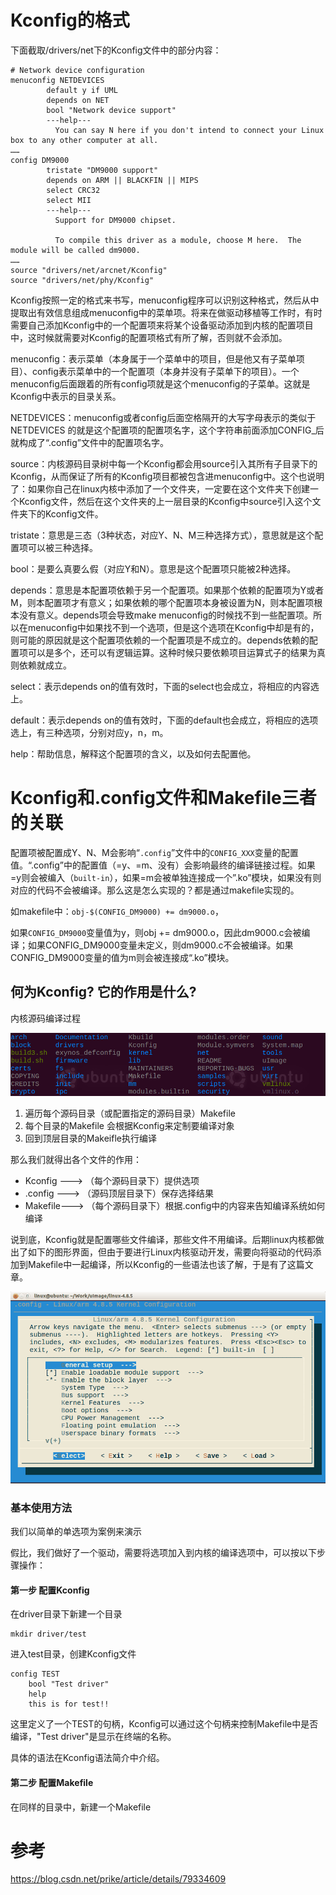 
# Kconfig的格式

下面截取/drivers/net下的Kconfig文件中的部分内容：

```kconfig
# Network device configuration
menuconfig NETDEVICES
        default y if UML
        depends on NET
        bool "Network device support"
        ---help---
          You can say N here if you don't intend to connect your Linux box to any other computer at all.
……
config DM9000
        tristate "DM9000 support"
        depends on ARM || BLACKFIN || MIPS
        select CRC32
        select MII
        ---help---
          Support for DM9000 chipset.
 
          To compile this driver as a module, choose M here.  The module will be called dm9000.
……
source "drivers/net/arcnet/Kconfig"
source "drivers/net/phy/Kconfig"
```

Kconfig按照一定的格式来书写，menuconfig程序可以识别这种格式，然后从中提取出有效信息组成menuconfig中的菜单项。将来在做驱动移植等工作时，有时需要自己添加Kconfig中的一个配置项来将某个设备驱动添加到内核的配置项目中，这时候就需要对Kconfig的配置项格式有所了解，否则就不会添加。

menuconfig：表示菜单（本身属于一个菜单中的项目，但是他又有子菜单项目）、config表示菜单中的一个配置项（本身并没有子菜单下的项目）。一个menuconfig后面跟着的所有config项就是这个menuconfig的子菜单。这就是Kconfig中表示的目录关系。

NETDEVICES：menuconfig或者config后面空格隔开的大写字母表示的类似于 NETDEVICES 的就是这个配置项的配置项名字，这个字符串前面添加CONFIG_后就构成了“.config”文件中的配置项名字。

source：内核源码目录树中每一个Kconfig都会用source引入其所有子目录下的Kconfig，从而保证了所有的Kconfig项目都被包含进menuconfig中。这个也说明了：如果你自己在linux内核中添加了一个文件夹，一定要在这个文件夹下创建一个Kconfig文件，然后在这个文件夹的上一层目录的Kconfig中source引入这个文件夹下的Kconfig文件。

tristate：意思是三态（3种状态，对应Y、N、M三种选择方式），意思就是这个配置项可以被三种选择。

bool：是要么真要么假（对应Y和N）。意思是这个配置项只能被2种选择。

depends：意思是本配置项依赖于另一个配置项。如果那个依赖的配置项为Y或者M，则本配置项才有意义；如果依赖的哪个配置项本身被设置为N，则本配置项根本没有意义。depends项会导致make menuconfig的时候找不到一些配置项。所以在menuconfig中如果找不到一个选项，但是这个选项在Kconfig中却是有的，则可能的原因就是这个配置项依赖的一个配置项是不成立的。depends依赖的配置项可以是多个，还可以有逻辑运算。这种时候只要依赖项目运算式子的结果为真则依赖就成立。

select：表示depends on的值有效时，下面的select也会成立，将相应的内容选上。

default：表示depends on的值有效时，下面的default也会成立，将相应的选项选上，有三种选项，分别对应y，n，m。

help：帮助信息，解释这个配置项的含义，以及如何去配置他。

# Kconfig和.config文件和Makefile三者的关联

配置项被配置成Y、N、M会影响“`.config`”文件中的`CONFIG_XXX`变量的配置值。“.config”中的配置值（=y、=m、没有）会影响最终的编译链接过程。如果=y则会被编入（`built-in`），如果=m会被单独连接成一个”.ko”模块，如果没有则对应的代码不会被编译。那么这是怎么实现的？都是通过makefile实现的。

如makefile中：`obj-$(CONFIG_DM9000) += dm9000.o`， 

如果`CONFIG_DM9000`变量值为y，则obj += dm9000.o，因此dm9000.c会被编译；如果CONFIG_DM9000变量未定义，则dm9000.c不会被编译。如果CONFIG_DM9000变量的值为m则会被连接成“.ko”模块。

## 何为Kconfig? 它的作用是什么?

内核源码编译过程

![2020-02-12-12-38-19.png](./images/2020-02-12-12-38-19.png)

1. 遍历每个源码目录（或配置指定的源码目录）Makefile
2. 每个目录的Makefile 会根据Kconfig来定制要编译对象
3. 回到顶层目录的Makeifle执行编译

那么我们就得出各个文件的作用：

* Kconfig ---> （每个源码目录下）提供选项
* .config ---> （源码顶层目录下）保存选择结果
* Makefile---> （每个源码目录下）根据.config中的内容来告知编译系统如何编译

说到底，Kconfig就是配置哪些文件编译，那些文件不用编译。后期linux内核都做出了如下的图形界面，但由于要进行Linux内核驱动开发，需要向将驱动的代码添加到Makefile中一起编译，所以Kconfig的一些语法也该了解，于是有了这篇文章。

![2020-02-12-12-40-37.png](./images/2020-02-12-12-40-37.png)

### 基本使用方法

我们以简单的单选项为案例来演示

假比，我们做好了一个驱动，需要将选项加入到内核的编译选项中，可以按以下步骤操作：

#### 第一步 配置Kconfig

在driver目录下新建一个目录

```
mkdir driver/test 
```

进入test目录，创建Kconfig文件

```
config TEST
    bool "Test driver"
    help
    this is for test!!
```

这里定义了一个TEST的句柄，Kconfig可以通过这个句柄来控制Makefile中是否编译，"Test driver"是显示在终端的名称。 

具体的语法在Kconfig语法简介中介绍。

#### 第二步 配置Makefile

在同样的目录中，新建一个Makefile 

# 参考

https://blog.csdn.net/prike/article/details/79334609